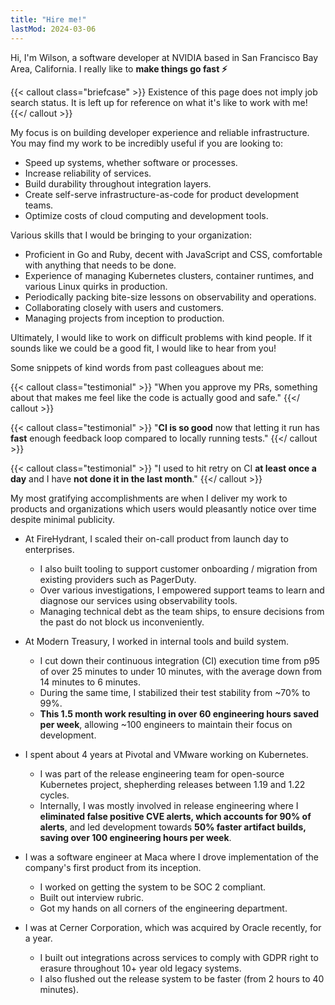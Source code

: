 ```yaml
---
title: "Hire me!"
lastMod: 2024-03-06
---
```


Hi, I'm Wilson, a software developer at NVIDIA based in San Francisco Bay Area, California. I really like to **make things go fast ⚡️**

{{< callout class="briefcase" >}}
Existence of this page does not imply job search status. It is left up for reference on what it's like to work with me!
{{</ callout >}}

My focus is on building developer experience and reliable infrastructure. You may find my work to be incredibly useful if you are looking to:

- Speed up systems, whether software or processes.
- Increase reliability of services.
- Build durability throughout integration layers.
- Create self-serve infrastructure-as-code for product development teams.
- Optimize costs of cloud computing and development tools.

Various skills that I would be bringing to your organization:

- Proficient in Go and Ruby, decent with JavaScript and CSS, comfortable with anything that needs to be done.
- Experience of managing Kubernetes clusters, container runtimes, and various Linux quirks in production.
- Periodically packing bite-size lessons on observability and operations.
- Collaborating closely with users and customers.
- Managing projects from inception to production.

Ultimately, I would like to work on difficult problems with kind people. If it sounds like we could be a good fit, I would like to hear from you!

Some snippets of kind words from past colleagues about me:

{{< callout class="testimonial" >}}
"When you approve my PRs, something about that makes me feel like the code is actually good and safe."
{{</ callout >}}

{{< callout class="testimonial" >}}
"**CI is so good** now that letting it run has **fast** enough feedback loop compared to locally running tests."
{{</ callout >}}

{{< callout class="testimonial" >}}
"I used to hit retry on CI **at least once a day** and I have **not done it in the last month**."
{{</ callout >}}

My most gratifying accomplishments are when I deliver my work to products and organizations which users would pleasantly notice over time despite minimal publicity.

- At FireHydrant, I scaled their on-call product from launch day to enterprises.

  - I also built tooling to support customer onboarding / migration from existing providers such as PagerDuty.
  - Over various investigations, I empowered support teams to learn and diagnose our services using observability tools.
  - Managing technical debt as the team ships, to ensure decisions from the past do not block us inconveniently.

- At Modern Treasury, I worked in internal tools and build system.

  - I cut down their continuous integration (CI) execution time from p95 of over 25 minutes to under 10 minutes, with the average down from 14 minutes to 6 minutes.
  - During the same time, I stabilized their test stability from ~70% to 99%.
  - **This 1.5 month work resulting in over 60 engineering hours saved per week**, allowing ~100 engineers to maintain their focus on development.

- I spent about 4 years at Pivotal and VMware working on Kubernetes.

  - I was part of the release engineering team for open-source Kubernetes project, shepherding releases between 1.19 and 1.22 cycles.
  - Internally, I was mostly involved in release engineering where I **eliminated false positive CVE alerts, which accounts for 90% of alerts**, and led development towards **50% faster artifact builds, saving over 100 engineering hours per week**.

- I was a software engineer at Maca where I drove implementation of the company's first product from its inception.

  - I worked on getting the system to be SOC 2 compliant.
  - Built out interview rubric.
  - Got my hands on all corners of the engineering department.

- I was at Cerner Corporation, which was acquired by Oracle recently, for a year.
  - I built out integrations across services to comply with GDPR right to erasure throughout 10+ year old legacy systems.
  - I also flushed out the release system to be faster (from 2 hours to 40 minutes).
